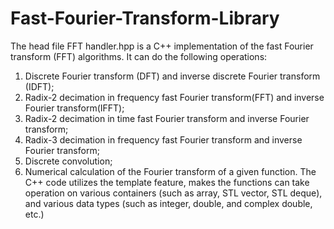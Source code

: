 # Fast-Fourier-Transform-Library
The head file FFT handler.hpp is a C++ implementation of the fast Fourier transform (FFT) algorithms. It can do the following operations:
1. Discrete Fourier transform (DFT) and inverse discrete Fourier transform (IDFT);
2. Radix-2 decimation in frequency fast Fourier transform(FFT) and inverse Fourier transform(IFFT);
3. Radix-2 decimation in time fast Fourier transform and inverse Fourier transform;
4. Radix-3 decimation in frequency fast Fourier transform and inverse Fourier transform;
5. Discrete convolution;
6. Numerical calculation of the Fourier transform of a given function.
The C++ code utilizes the template feature, makes the functions can take operation on various containers (such as array, STL vector, STL deque), and various data types (such as integer, double, and complex double, etc.)
